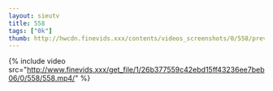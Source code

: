 ```yaml
--- 
layout: sieutv
title: 558
tags: ["0k"]
thumb: http://hwcdn.finevids.xxx/contents/videos_screenshots/0/558/preview.mp4.jpg
---
```

{% include video src="http://www.finevids.xxx/get_file/1/26b377559c42ebd15ff43236ee7beb06/0/558/558.mp4/" %} 
